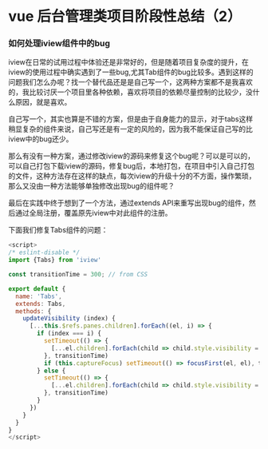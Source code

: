 # vue 后台管理类项目阶段性总结（2）

### 如何处理iview组件中的bug

iview在日常的试用过程中体验还是非常好的，但是随着项目复杂度的提升，在iview的使用过程中确实遇到了一些bug,尤其Tab组件的bug比较多。遇到这样的问题我们怎么办呢？找一个替代品还是是自己写一个，这两种方案都不是我喜欢的，我比较讨厌一个项目里各种依赖，喜欢将项目的依赖尽量控制的比较少，没什么原因，就是喜欢。

自己写一个，其实也算是不错的方案，但是由于自身能力的显示，对于tabs这样稍显复杂的组件来说，自己写还是有一定的风险的，因为我不能保证自己写的比iview中的bug还少。

那么有没有一种方案，通过修改iview的源码来修复这个bug呢？可以是可以的，可以自己打包下载iview的源码，修复bug后，本地打包，在项目中引入自己打包的文件，这种方法存在这样的缺点，每次iview的升级十分的不方面，操作繁琐，那么又没由一种方法能够单独修改出现bug的组件呢？

最后在实践中终于想到了一个方法，通过extends API来重写出现bug的组件，然后通过全局注册，覆盖原先iview中对此组件的注册。

下面我们修复Tabs组件的问题：

```javascript
<script>
/* eslint-disable */
import {Tabs} from 'iview'

const transitionTime = 300; // from CSS

export default {
  name: 'Tabs',
  extends: Tabs,
  methods: {
    updateVisibility (index) {
      [...this.$refs.panes.children].forEach((el, i) => {
        if (index === i) {
          setTimeout(() => {
            [...el.children].forEach(child => child.style.visibility = 'visible');
          }, transitionTime)
          if (this.captureFocus) setTimeout(() => focusFirst(el, el), transitionTime);
        } else {
          setTimeout(() => {
            [...el.children].forEach(child => child.style.visibility = 'hidden');
          }, transitionTime)
        }
      })
    }
  }
}
</script>
```

